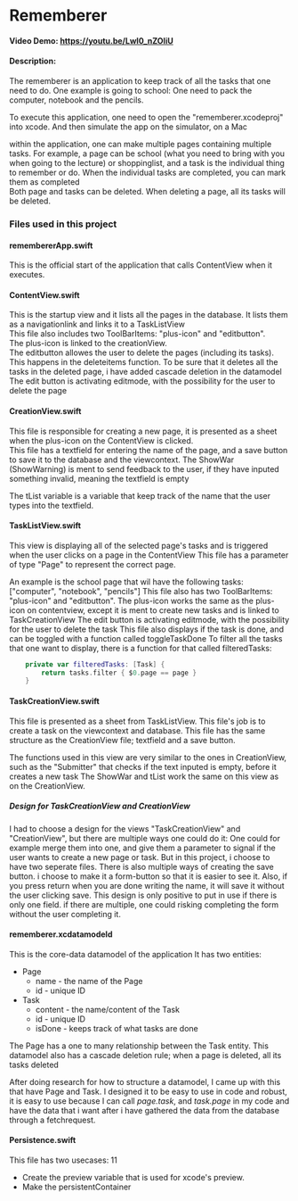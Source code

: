 #  Rememberer

#### Video Demo:  https://youtu.be/LwI0_nZOIiU
#### Description:

The rememberer is an application to keep track of all the tasks that one need to do. One example is going to school: One need to pack the computer, notebook and the pencils.

To execute this application, one need to open the "rememberer.xcodeproj" into xcode. And then simulate the app on the simulator, on a Mac

within the application, one can make multiple pages containing multiple tasks. 
For example, a page can be school (what you need to bring with you when going to the lecture) or shoppinglist, and a task is the individual thing to remember or do.
When the individual tasks are completed, you can mark them as completed  
Both page and tasks can be deleted. When deleting a page, all its tasks will be deleted.

### Files used in this project

#### remembererApp.swift
This is the official start of the application that calls ContentView when it executes.

#### ContentView.swift
This is the startup view and it lists all the pages in the database. It lists them as a navigationlink and links it to a TaskListView   
This file also includes two ToolBarItems: "plus-icon" and "editbutton".  
The plus-icon is linked to the creationView.  
The editbutton allowes the user to delete the pages (including its tasks). This happens in the deleteitems function.
To be sure that it deletes all the tasks in the deleted page, i have added cascade deletion in the datamodel
The edit button is activating editmode, with the possibility for the user to delete the page

#### CreationView.swift
This file is responsible for creating a new page, it is presented as a sheet when the plus-icon on the ContentView is clicked.  
This file has a textfield for entering the name of the page, and a save button to save it to the database and the viewcontext.
The ShowWar (ShowWarning) is ment to send feedback to the user, if they have inputed something invalid, meaning the textfield is empty

The tList variable is a variable that keep track of the name that the user types into the textfield.

#### TaskListView.swift
This view is displaying all of the selected page's tasks and is triggered when the user clicks on a page in the ContentView
This file has a parameter of type "Page" to represent the correct page.

An example is the school page that wil have the following tasks: ["computer", "notebook", "pencils"]
This file also has two ToolBarItems: "plus-icon" and "editbutton". The plus-icon works the same as the plus-icon on contentview, except it is ment to create new tasks and is linked to TaskCreationView
The edit button is activating editmode, with the possibility for the user to delete the task
This file also displays if the task is done, and can be toggled with a function called toggleTaskDone
To filter all the tasks that one want to display, there is a function for that called filteredTasks:
``` swift
    private var filteredTasks: [Task] {
        return tasks.filter { $0.page == page }
    }
```

#### TaskCreationView.swift
This file is presented as a sheet from TaskListView. This file's job is to create a task on the viewcontext and database. 
This file has the same structure as the CreationView file; textfield and a save button.

The functions used in this view are very similar to the ones in CreationView, such as the "Submitter" that checks if the text inputed is empty, before it creates a new task
The ShowWar and tList work the same on this view as on the CreationView.

##### Design for TaskCreationView and CreationView
I had to choose a design for the views "TaskCreationView" and "CreationView", but there are multiple ways one could do it: One could for example merge them into one, and give them a parameter to signal if the user wants to create a new page or task. But in this project, i choose to have two seperate files.
There is also multiple ways of creating the save button. i choose to make it a form-button so that it is easier to see it. Also, if you press return when you are done writing the name, it will save it without the user clicking save. This design is only positive to put in use if there is only one field. if there are multiple, one could risking completing the form without the user completing it.



#### rememberer.xcdatamodeld
This is the core-data datamodel of the application
It has two entities:
 - Page
	- name - the name of the Page
	- id - unique ID
 - Task
	- content - the name/content of the Task
	- id - unique ID
	- isDone - keeps track of what tasks are done
	

The Page has a one to many relationship between the Task entity.
This datamodel also has a cascade deletion rule; when a page is deleted, all its tasks deleted

After doing research for how to structure a datamodel, I came up with this that have Page and Task. 
I designed it to be easy to use in code and robust, it is easy to use because I can call *page.task*, and *task.page* in my code and have the data that i want after i have gathered the data from the database through a fetchrequest.

#### Persistence.swift
This file has two usecases: 11
- Create the preview variable that is used for xcode's preview.
- Make the persistentContainer
